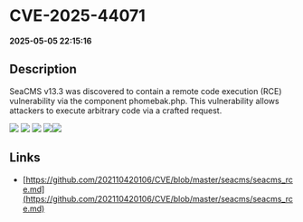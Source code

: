 # CVE-2025-44071

**2025-05-05 22:15:16**

## Description
SeaCMS v13.3 was discovered to contain a remote code execution (RCE) vulnerability via the component phomebak.php. This vulnerability allows attackers to execute arbitrary code via a crafted request.

![](https://img.shields.io/static/v1?label=Exploit&message=Yes&color=red)
![](https://img.shields.io/static/v1?label=Score&message=9.8&color=red)
![](https://img.shields.io/static/v1?label=Severity&message=CRITICAL&color=red)
![](https://img.shields.io/static/v1?label=CWE&message=RCE&color=green)![](https://img.shields.io/static/v1?label=CWE&message=RCE&color=green)

## Links
- [https://github.com/202110420106/CVE/blob/master/seacms/seacms_rce.md](https://github.com/202110420106/CVE/blob/master/seacms/seacms_rce.md)
